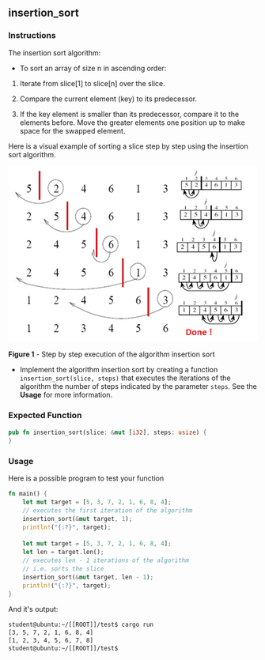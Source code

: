 ## insertion_sort

### Instructions

The insertion sort algorithm:

- To sort an array of size n in ascending order:

1. Iterate from slice[1] to slice[n] over the slice.

2. Compare the current element (key) to its predecessor.

3. If the key element is smaller than its predecessor, compare it to the elements before. Move the greater elements one position up to make space for the swapped element.

Here is a visual example of sorting a slice step by step using the insertion sort algorithm.

![image.png](Insertion-Sort-demo.png)

**Figure 1** - Step by step execution of the algorithm insertion sort

- Implement the algorithm insertion sort by creating a function `insertion_sort(slice, steps)` that executes the iterations of the algorithm the number of steps indicated by the parameter `steps`. See the **Usage** for more information.

### Expected Function

```rust
pub fn insertion_sort(slice: &mut [i32], steps: usize) {
}
```

### Usage

Here is a possible program to test your function

```rust
fn main() {
    let mut target = [5, 3, 7, 2, 1, 6, 8, 4];
    // executes the first iteration of the algorithm
    insertion_sort(&mut target, 1);
    println!("{:?}", target);

    let mut target = [5, 3, 7, 2, 1, 6, 8, 4];
    let len = target.len();
    // executes len - 1 iterations of the algorithm
    // i.e. sorts the slice
    insertion_sort(&mut target, len - 1);
    println!("{:?}", target);
}
```

And it's output:

```console
student@ubuntu:~/[[ROOT]]/test$ cargo run
[3, 5, 7, 2, 1, 6, 8, 4]
[1, 2, 3, 4, 5, 6, 7, 8]
student@ubuntu:~/[[ROOT]]/test$
```
